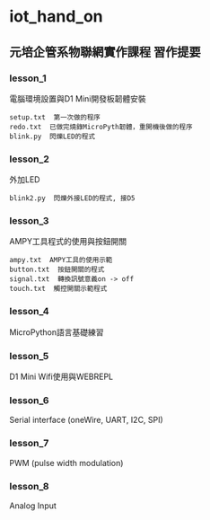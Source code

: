# iot_hand_on

## 元培企管系物聯網實作課程  習作提要

### lesson_1
	
電腦環境設置與D1 Mini開發板韌體安裝
```
setup.txt  第一次做的程序
redo.txt  已做完燒錄MicroPyth韌體，重開機後做的程序
blink.py  閃爍LED的程式
```

### lesson_2

外加LED
```
blink2.py  閃爍外接LED的程式, 接D5
```

### lesson_3

AMPY工具程式的使用與按鈕開關
```
ampy.txt  AMPY工具的使用示範
button.txt  按鈕開關的程式
signal.txt  轉換訊號意義on -> off
touch.txt  觸控開關示範程式

```

### lesson_4

MicroPython語言基礎練習

### lesson_5

D1 Mini Wifi使用與WEBREPL

### lesson_6

Serial interface (oneWire, UART, I2C, SPI)

### lesson_7

PWM (pulse width modulation)

### lesson_8

Analog Input



